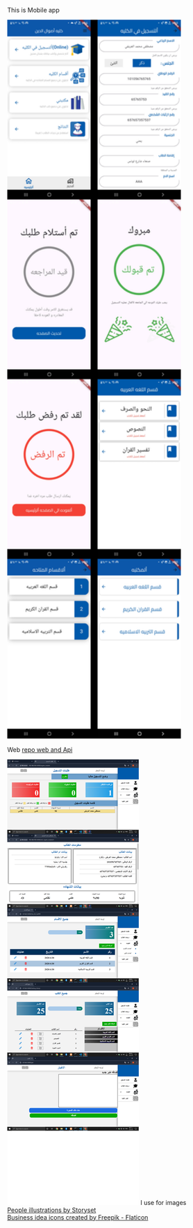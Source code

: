 This is Mobile app


<img src="11.jpg" alt="" width="400px">

Web
<a href="https://github.com/Mustafa-Alarify-GitHub/Project-Laravel-UniverCity-LABYA">repo web and Api</a>



<img src="1.png" alt="">
I use for images
<br/>
<a href="https://storyset.com/people">People illustrations by Storyset</a>
<br/>
<a href="https://www.flaticon.com/free-icons/business-idea" title="business idea icons">Business idea icons created by Freepik - Flaticon</a>